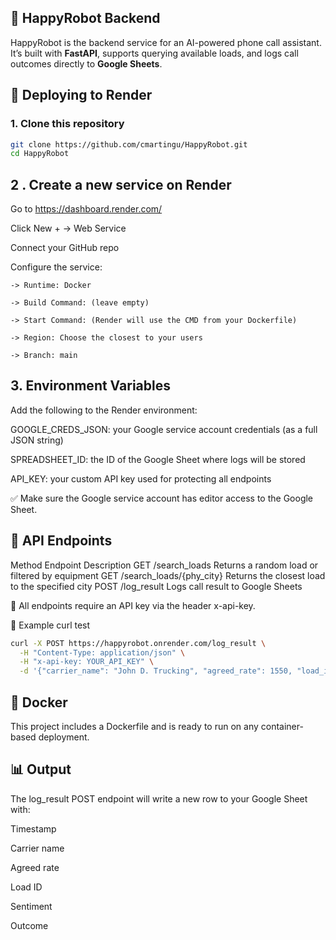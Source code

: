 ## 🤖 HappyRobot Backend

HappyRobot is the backend service for an AI-powered phone call assistant. It’s built with **FastAPI**, supports querying available loads, and logs call outcomes directly to **Google Sheets**.

## 🚀 Deploying to Render

### 1. Clone this repository

``` bash
git clone https://github.com/cmartingu/HappyRobot.git
cd HappyRobot
```

## 2 . Create a new service on Render
Go to https://dashboard.render.com/

Click New + → Web Service

Connect your GitHub repo

Configure the service:

	-> Runtime: Docker

	-> Build Command: (leave empty)

	-> Start Command: (Render will use the CMD from your Dockerfile)

	-> Region: Choose the closest to your users

	-> Branch: main

## 3. Environment Variables
Add the following to the Render environment:

GOOGLE_CREDS_JSON: your Google service account credentials (as a full JSON string)

SPREADSHEET_ID: the ID of the Google Sheet where logs will be stored

API_KEY: your custom API key used for protecting all endpoints

✅ Make sure the Google service account has editor access to the Google Sheet.




## 🧱 API Endpoints
Method	Endpoint	Description
GET	/search_loads	Returns a random load or filtered by equipment
GET	/search_loads/{phy_city}	Returns the closest load to the specified city
POST	/log_result	Logs call result to Google Sheets

🔐 All endpoints require an API key via the header x-api-key.

📌 Example curl test
```bash
curl -X POST https://happyrobot.onrender.com/log_result \
  -H "Content-Type: application/json" \
  -H "x-api-key: YOUR_API_KEY" \
  -d '{"carrier_name": "John D. Trucking", "agreed_rate": 1550, "load_id": "L003", "sentiment": "positive", "outcome": "deal_closed"}'
```

## 🐳 Docker
This project includes a Dockerfile and is ready to run on any container-based deployment.

## 📊 Output
The log_result POST endpoint will write a new row to your Google Sheet with:

Timestamp

Carrier name

Agreed rate

Load ID

Sentiment

Outcome

